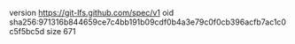 version https://git-lfs.github.com/spec/v1
oid sha256:971316b844659ce7c4bb191b09cdf0b4a3e79c0f0cb396acfb7ac1c0c5f5bc5d
size 671
